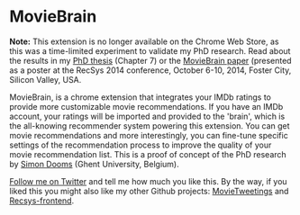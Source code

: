 MovieBrain
========

**Note:** This extension is no longer available on the Chrome Web Store, as this was a time-limited experiment to validate my PhD research. Read about the results in my [PhD thesis](http://bit.ly/simonphd) (Chapter 7) or the [MovieBrain paper](http://ceur-ws.org/Vol-1247/recsys14_poster19.pdf) (presented as a poster at the RecSys 2014 conference, October 6-10, 2014, Foster City, Silicon Valley, USA.

MovieBrain, is a chrome extension that integrates your IMDb ratings to provide more customizable movie recommendations. If you have an IMDb account, your ratings will be imported and provided to the 'brain', which is the all-knowing recommender system powering this extension. You can get movie recommendations and more interestingly, you can fine-tune specific settings of the recommendation process to improve the quality of your movie recommendation list. This is a proof of concept of the PhD research by [Simon Dooms](http://twitter.com/sidooms) (Ghent University, Belgium). 

[Follow me on Twitter](http://twitter.com/sidooms) and tell me how much you like this. By the way, if you liked this you might also like my other Github projects: [MovieTweetings](https://github.com/sidooms/MovieTweetings) and [Recsys-frontend](https://github.com/sidooms/Recsys-frontend).

